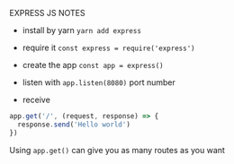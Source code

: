 EXPRESS JS NOTES

- install by yarn
`yarn add express`

- require it
`const express = require('express')`

- create the app
`const app = express()`

- listen with `app.listen(8080)` port number

- receive
```javascript
app.get('/', (request, response) => {
  response.send('Hello world')
})
```
Using `app.get()` can give you as many routes as you want
